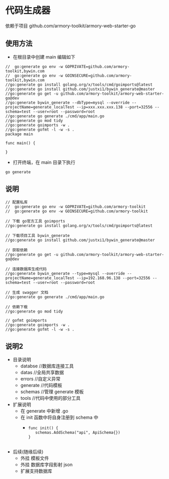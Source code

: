 # 代码生成器
依赖于项目 github.com/armory-toolkit/armory-web-starter-go

## 使用方法
+ 在根目录中创建 main 编辑如下
```golang
//  go:generate go env -w GOPRIVATE=github.com/armory-toolkit,bywin.com
//  go:generate go env -w GOINSECURE=github.com/armory-toolkit,bywin.com
//go:generate go install golang.org/x/tools/cmd/goimports@latest
//go:generate go install github.com/justxi1/bywin_generate@master
//go:generate go get -u github.com/armory-toolkit/armory-web-starter-go@dev
//go:generate bywin_generate --dbType=mysql --override --projectName=generate_localTest --ip=xxx.xxx.xxx.138 --port=32556 --schema=test --user=root --password=root
//go:generate go generate ./cmd/app/main.go
//go:generate go mod tidy
//go:generate goimports -w .
//go:generate gofmt -l -w -s .
package main

func main() {

}
```
+ 打开终端，在 main 目录下执行
```shell
go generate
```

## 说明
```shell
// 配置私库
//  go:generate go env -w GOPRIVATE=github.com/armory-toolkit
//  go:generate go env -w GOINSECURE=github.com/armory-toolkit

// 下载 go官方工具 goimports
//go:generate go install golang.org/x/tools/cmd/goimports@latest

// 下载项目工具 bywin_generate
//go:generate go install github.com/justxi1/bywin_generate@master

// 获取依赖
//go:generate go get -u github.com/armory-toolkit/armory-web-starter-go@dev

// 连接数据库生成代码
//go:generate bywin_generate --type=mysql --override --projectName=generate_localTest --ip=192.168.96.138 --port=32556 --schema=test --user=root --password=root

// 生成 swagger 文档
//go:generate go generate ./cmd/app/main.go

// 依赖下载
//go:generate go mod tidy

// gofmt goimports
//go:generate goimports -w .
//go:generate gofmt -l -w -s .

```


## 说明2
+ 目录说明
  + databse  //数据库连接工具
  + datas    //全局共享数据
  + errors   //自定义异常
  + generate //代码模板
  + schemas  //管理 generate 模板
  + tools    //代码中使用的部分工具
+ 扩展说明
  + 在 generate 中新增 .go
  + 在 init 函数中将自身注册到 schema 中
    + ```golang
      func init() {
         schemas.AddSchema("api", ApiSchema{})
      }
    ```
+ 后续(随缘后续)
  + 外挂 模板文件
  + 外挂 数据库字段影射 json 
  + 扩展支持数据库
